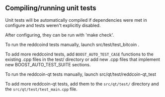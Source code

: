 Compiling/running unit tests
------------------------------------

Unit tests will be automatically compiled if dependencies were met in configure
and tests weren't explicitly disabled.

After configuring, they can be run with 'make check'.

To run the reddcoind tests manually, launch src/test/test_bitcoin .

To add more reddcoind tests, add `BOOST_AUTO_TEST_CASE` functions to the existing
.cpp files in the test/ directory or add new .cpp files that
implement new BOOST_AUTO_TEST_SUITE sections.

To run the reddcoin-qt tests manually, launch src/qt/test/reddcoin-qt_test

To add more reddcoin-qt tests, add them to the `src/qt/test/` directory and
the `src/qt/test/test_main.cpp` file.
